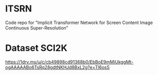 # ITSRN
Code repo for "Implicit Transformer Network for Screen Content Image Continuous Super-Resolution" 
# Dataset SCI2K
https://1drv.ms/u/c/cb49898cd91368b0/EbBoE9mMiUkggMt-ogAAAAABo6TsRq28gdtNKHJd8BxL2g?e=Tl6osS
